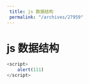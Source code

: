 ```yaml
---
 title: js 数据结构
 permalink: "/archives/27959"
---
```


# js 数据结构

``` js
<script>
    alert(111)
</script>
```

